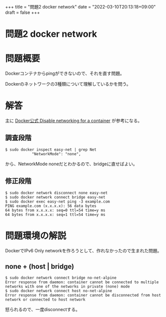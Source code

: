 +++
title = "問題2 docker network"
date = "2022-03-10T20:13:18+09:00"
draft = false
+++

# 問題2 docker network

# 問題概要

Dockerコンテナからpingができないので、それを直す問題。

Dockerのネットワークの3種類について理解しているかを問う。

# 解答

主に [Docker公式 Disable networking for a container](https://docs.docker.com/network/none/) が参考になる。

## 調査段階

```none
$ sudo docker inspect easy-net | grep Net
            "NetworkMode": "none",
```

から、NetworkMode noneだとわかるので、bridgeに直せばよい。

## 修正段階

```none
$ sudo docker network disconnect none easy-net
$ sudo docker network connect bridge easy-net
$ sudo docker exec easy-net ping -3 example.com
PING example.com (x.x.x.x): 56 data bytes
64 bytes from x.x.x.x: seq=0 ttl=54 time=y ms
64 bytes from x.x.x.x: seq=1 ttl=54 time=y ms
```

# 問題環境の解説

DockerでIPv6 Only networkを作ろうとして、作れなかったので生まれた問題。

## none + (host | bridge)

```none
$ sudo docker network connect bridge no-net-alpine
Error response from daemon: container cannot be connected to multiple networks with one of the networks in private (none) mode
$ sudo docker network connect host no-net-alpine
Error response from daemon: container cannot be disconnected from host network or connected to host network
```

怒られるので、一度disconnectする。
